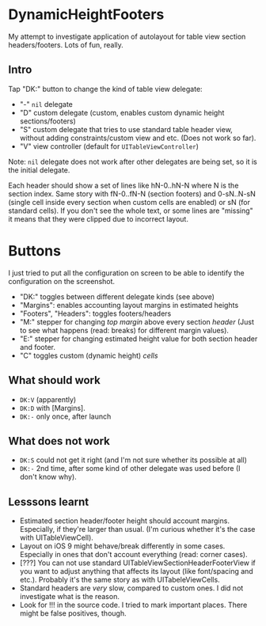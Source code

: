 # DynamicHeightFooters

My attempt to investigate application of autolayout for table view section headers/footers. Lots of fun, really.

## Intro

Tap "DK:" button to change the kind of table view delegate:

* "-" `nil` delegate
* "D" custom delegate (custom, enables custom dynamic height sections/footers)
* "S" custom delegate that tries to use standard table header view, without adding constraints/custom view and etc. (Does not work so far).
* "V" view controller (default for `UITableViewController`)

Note: `nil` delegate does not work after other delegates are being set, so it is the initial delegate.

Each header should show a set of lines like hN-0..hN-N where N is the section index. Same story with fN-0..fN-N (section footers) and 0-sN..N-sN (single cell inside every section when custom cells are enabled) or sN (for standard cells). If you don't see the whole text, or some lines are "missing" it means that they were clipped due to incorrect layout.

# Buttons

I just tried to put all the configuration on screen to be able to identify the configuration on the screenshot.

* "DK:" toggles between different delegate kinds (see above)
* "Margins": enables accounting layout margins in estimated heights
* "Footers", "Headers": toggles footers/headers
* "M:" stepper for changing _top margin_ above every section _header_ (Just to see what happens (read: breaks) for different margin values).
* "E:" stepper for changing estimated height value for both section header and footer.
* "C" toggles custom (dynamic height) *cells*

## What should work

* `DK:V` (apparently)
* `DK:D` with [Margins].
* `DK:-` only once, after launch

## What does not work

* `DK:S` could not get it right (and I'm not sure whether its possible at all)
* `DK:-` 2nd time, after some kind of other delegate was used before (I don't know why).

## Lesssons learnt

* Estimated section header/footer height should account margins. Especially, if they're larger than usual. (I'm curious whether it's the case with UITableViewCell).
* Layout on iOS 9 might behave/break differently in some cases. Especially in ones that don't account everything (read: corner cases).
* [???] You can not use standard UITableViewSectionHeaderFooterView if you want to adjust anything that affects its layout (like font/spacing and etc.). Probably it's the same story as with UITabeleViewCells.
* Standard headers are _very_ slow, compared to custom ones. I did not investigate what is the reason.
* Look for !!! in the source code. I tried to mark important places. There might be false positives, though.
